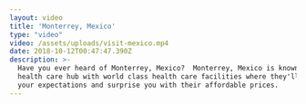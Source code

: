 ```yaml
---
layout: video
title: 'Monterrey, Mexico'
type: "video"
video: /assets/uploads/visit-mexico.mp4
date: 2018-10-12T00:47:47.390Z
description: >-
  Have you ever heard of Monterrey, Mexico?  Monterrey, Mexico is known as a
  health care hub with world class health care facilities where they'll exceed
  your expectations and surprise you with their affordable prices.
---
```


